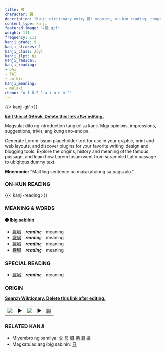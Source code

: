 ```yaml
---
title: 臓
character: 臓
description: "Kanji dictionary entry 臓: meaning, on-kun reading, compounds, origin, related kanji"
content_type: kanji
featured_image: "/臓.gif"
weight: 111
frequency: 111
kanji_grade: 9
kanji_strokes: 1
kanji_class: Jōyō
kanji_jlpt: N1
kanji_radical: 
kanji_reading: 
- DAI
- TAI
- oo-kii
kanji_meaning:
- malaki
chōon: "Ā Ī Ū Ē Ō ā ī ū ē ō ’"
---
```

[//]: # (Don't edit the line below. Kanji animated GIF code is automatically generated.)
{{< kanji-gif >}}

[//]: # (Edit below this line.)

**[Edit this at Github. Delete this link after editing.](https://github.com/tim0g/tim/tree/main/content/kanji/臓/index.md)**

Magsulat dito ng introduction tungkol sa kanji. Mga opinions, impressions, suggestions, trivia, ang kung ano-ano pa.

Generate Lorem Ipsum placeholder text for use in your graphic, print and web layouts, and discover plugins for your favorite writing, design and blogging tools. Explore the origins, history and meaning of the famous passage, and learn how Lorem Ipsum went from scrambled Latin passage to ubiqitous dummy text.
 
**Mnemonic:** "Maikling sentence na makakatulong sa pagsaulo."

### ON-KUN READING

[//]: # (Don't edit the line below. ON-KUN READING code is automatically generated.)
{{< kanji-reading >}}

### MEANING & WORDS

#### ➊ **Ibig sabihin**
  - [臓](../臓)[臓](../臓)　***reading***　meaning
  - [臓](../臓)[臓](../臓)　***reading***　meaning
  - [臓](../臓)[臓](../臓)　***reading***　meaning
  - [臓](../臓)[臓](../臓)　***reading***　meaning

### SPECIAL READING
  - [臓](../臓)[臓](../臓)　***reading***　meaning

### ORIGIN

**[Search Wiktionary. Delete this link after editing.](https://wiktionary.org/wiki/臓)**
<table class="kanji-table"><tr><td>
<img src="60px-臓-bronze.svg.png">
</td><td>▶</td><td>
<img src="60px-臓-oracle.svg.png">
</td><td>▶</td>
<td class="kanji-origin">臓</td>
</tr></table>

### RELATED KANJI
- Miyembro ng pamilya: [父](../父) [母](../母) [臓](../臓) [弟](../弟) [臓](../臓) [娘](../娘)
- Magkatulad ang ibig sabihin: [日](../日)
